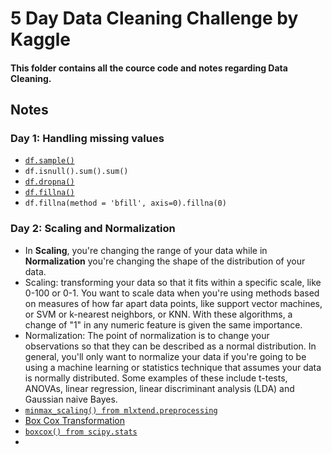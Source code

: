 # 5 Day Data Cleaning Challenge by Kaggle 
  
  
#### __This folder contains all the cource code and notes regarding Data Cleaning.__ 
  
  
## Notes 
 
### Day 1: Handling missing values 
* [`df.sample()`](https://pandas.pydata.org/pandas-docs/stable/generated/pandas.DataFrame.sample.html) 
* `df.isnull().sum().sum()` 
* [`df.dropna()`](https://pandas.pydata.org/pandas-docs/stable/generated/pandas.DataFrame.dropna.html#pandas.DataFrame.dropna)
* [`df.fillna()`](https://pandas.pydata.org/pandas-docs/stable/generated/pandas.DataFrame.fillna.html#pandas.DataFrame.fillna) 
* `df.fillna(method = 'bfill', axis=0).fillna(0)` 

### Day 2: Scaling and Normalization 
* In __Scaling__, you're changing the range of your data while in __Normalization__ you're changing the shape of the distribution of your data. 
* Scaling: transforming your data so that it fits within a specific scale, like 0-100 or 0-1. You want to scale data when you're using methods based on measures of how far apart data points, like support vector machines, or SVM or k-nearest neighbors, or KNN. With these algorithms, a change of "1" in any numeric feature is given the same importance. 
* Normalization: The point of normalization is to change your observations so that they can be described as a normal distribution. In general, you'll only want to normalize your data if you're going to be using a machine learning or statistics technique that assumes your data is normally distributed. Some examples of these include t-tests, ANOVAs, linear regression, linear discriminant analysis (LDA) and Gaussian naive Bayes. 
* [`minmax_scaling() from mlxtend.preprocessing`](http://rasbt.github.io/mlxtend/api_subpackages/mlxtend.preprocessing/#minmax_scaling) 
* [Box Cox Transformation](https://en.wikipedia.org/wiki/Power_transform#Box%E2%80%93Cox_transformation) 
* [`boxcox() from scipy.stats`](https://docs.scipy.org/doc/scipy/reference/generated/scipy.stats.boxcox.html) 
* 
